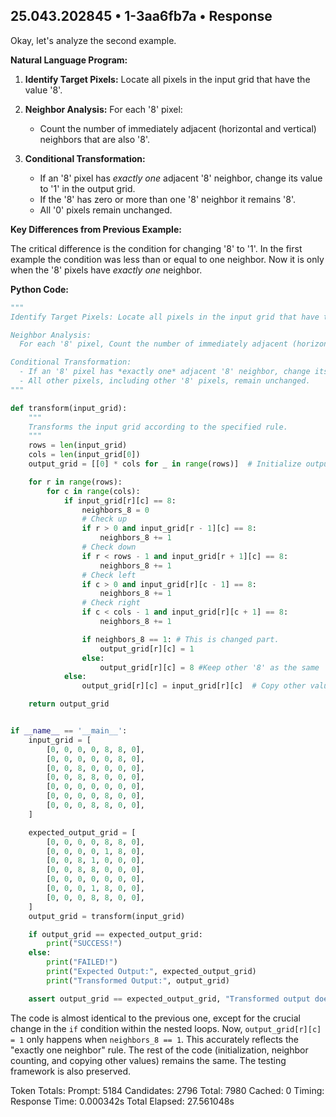 25.043.202845 • 1-3aa6fb7a • Response
--------------------------------------------------------------------------------
Okay, let's analyze the second example.

**Natural Language Program:**

1.  **Identify Target Pixels:** Locate all pixels in the input grid that have the value '8'.

2.  **Neighbor Analysis:** For each '8' pixel:
    *   Count the number of immediately adjacent (horizontal and vertical) neighbors that are also '8'.

3.  **Conditional Transformation:**
    *   If an '8' pixel has *exactly one* adjacent '8' neighbor, change its value to '1' in the output grid.
    *   If the '8' has zero or more than one '8' neighbor it remains '8'.
    *    All '0' pixels remain unchanged.

**Key Differences from Previous Example:**

The critical difference is the condition for changing '8' to '1'. In the first example the condition was less than or equal to one neighbor. Now it is only when the '8' pixels have *exactly one* neighbor.

**Python Code:**

```python
"""
Identify Target Pixels: Locate all pixels in the input grid that have the value '8'.

Neighbor Analysis:
  For each '8' pixel, Count the number of immediately adjacent (horizontal and vertical) neighbors that are also '8'.

Conditional Transformation:
  - If an '8' pixel has *exactly one* adjacent '8' neighbor, change its value to '1' in the output grid.
  - All other pixels, including other '8' pixels, remain unchanged.
"""

def transform(input_grid):
    """
    Transforms the input grid according to the specified rule.
    """
    rows = len(input_grid)
    cols = len(input_grid[0])
    output_grid = [[0] * cols for _ in range(rows)]  # Initialize output with 0s

    for r in range(rows):
        for c in range(cols):
            if input_grid[r][c] == 8:
                neighbors_8 = 0
                # Check up
                if r > 0 and input_grid[r - 1][c] == 8:
                    neighbors_8 += 1
                # Check down
                if r < rows - 1 and input_grid[r + 1][c] == 8:
                    neighbors_8 += 1
                # Check left
                if c > 0 and input_grid[r][c - 1] == 8:
                    neighbors_8 += 1
                # Check right
                if c < cols - 1 and input_grid[r][c + 1] == 8:
                    neighbors_8 += 1

                if neighbors_8 == 1: # This is changed part.
                    output_grid[r][c] = 1
                else:
                    output_grid[r][c] = 8 #Keep other '8' as the same
            else:
                output_grid[r][c] = input_grid[r][c]  # Copy other values directly

    return output_grid


if __name__ == '__main__':
    input_grid = [
        [0, 0, 0, 0, 8, 8, 0],
        [0, 0, 0, 0, 0, 8, 0],
        [0, 0, 8, 0, 0, 0, 0],
        [0, 0, 8, 8, 0, 0, 0],
        [0, 0, 0, 0, 0, 0, 0],
        [0, 0, 0, 0, 8, 0, 0],
        [0, 0, 0, 8, 8, 0, 0],
    ]

    expected_output_grid = [
        [0, 0, 0, 0, 8, 8, 0],
        [0, 0, 0, 0, 1, 8, 0],
        [0, 0, 8, 1, 0, 0, 0],
        [0, 0, 8, 8, 0, 0, 0],
        [0, 0, 0, 0, 0, 0, 0],
        [0, 0, 0, 1, 8, 0, 0],
        [0, 0, 0, 8, 8, 0, 0],
    ]
    output_grid = transform(input_grid)

    if output_grid == expected_output_grid:
        print("SUCCESS!")
    else:
        print("FAILED!")
        print("Expected Output:", expected_output_grid)
        print("Transformed Output:", output_grid)

    assert output_grid == expected_output_grid, "Transformed output does not match expected output."

```

The code is almost identical to the previous one, except for the crucial change in the `if` condition within the nested loops. Now, `output_grid[r][c] = 1` only happens when `neighbors_8 == 1`. This accurately reflects the "exactly one neighbor" rule. The rest of the code (initialization, neighbor counting, and copying other values) remains the same. The testing framework is also preserved.


Token Totals:
  Prompt: 5184
  Candidates: 2796
  Total: 7980
  Cached: 0
Timing:
  Response Time: 0.000342s
  Total Elapsed: 27.561048s
